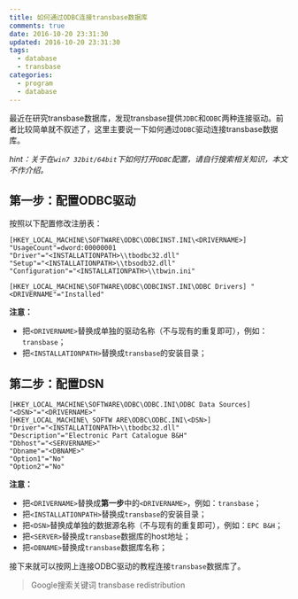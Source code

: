 ```yaml
---
title: 如何通过ODBC连接transbase数据库
comments: true
date: 2016-10-20 23:31:30
updated: 2016-10-20 23:31:30
tags:
  - database
  - transbase
categories:
  - program
  - database
---
```


最近在研究transbase数据库，发现transbase提供`JDBC`和`ODBC`两种连接驱动。前者比较简单就不叙述了，这里主要说一下如何通过`ODBC`驱动连接transbase数据库。

<!-- more -->

*hint：关于在`win7 32bit/64bit`下如何打开`ODBC`配置，请自行搜索相关知识，本文不作介绍。*

## 第一步：配置ODBC驱动

按照以下配置修改注册表：
```
[HKEY_LOCAL_MACHINE\SOFTWARE\ODBC\ODBCINST.INI\<DRIVERNAME>]
"UsageCount"=dword:00000001
"Driver"="<INSTALLATIONPATH>\\tbodbc32.dll"
"Setup"="<INSTALLATIONPATH>\\tbsodb32.dll"
"Configuration"="<INSTALLATIONPATH>\\tbwin.ini"

[HKEY_LOCAL_MACHINE\SOFTWARE\ODBC\ODBCINST.INI\ODBC Drivers] "<DRIVERNAME"="Installed"
```

**注意：**
+ 把`<DRIVERNAME>`替换成单独的驱动名称（不与现有的重复即可），例如：`transbase`；
+ 把`<INSTALLATIONPATH>`替换成`transbase`的安装目录；

## 第二步：配置DSN

```
[HKEY_LOCAL_MACHINE\SOFTWARE\ODBC\ODBC.INI\ODBC Data Sources]
"<DSN>"="<DRIVERNAME>"
[HKEY_LOCAL_MACHINE\ SOFTW ARE\ODBC\ODBC.INI\<DSN>]
"Driver"="<INSTALLATIONPATH>\\tbodbc32.dll"
"Description"="Electronic Part Catalogue B&H"
"Dbhost"="<SERVERNAME>"
"Dbname"="<DBNAME>"
"Option1"="No"
"Option2"="No"
```

**注意：**
+ 把`<DRIVERNAME>`替换成**第一步**中的`<DRIVERNAME>`，例如：`transbase`；
+ 把`<INSTALLATIONPATH>`替换成`transbase`的安装目录；
+ 把`<DSN>`替换成单独的数据源名称（不与现有的重复即可），例如：`EPC B&H`；
+ 把`<SERVER>`替换成`transbase`数据库的host地址；
+ 把`<DBNAME>`替换成`transbase`数据库名称；

接下来就可以按网上连接ODBC驱动的教程连接`transbase`数据库了。

> Google搜索关键词
> transbase redistribution
